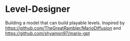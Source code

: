 # Level-Designer
Building a model that can build playable levels. Inspired by https://github.com/TheGreatRambler/MarioDiffusion and https://github.com/shyamsn97/mario-gpt
